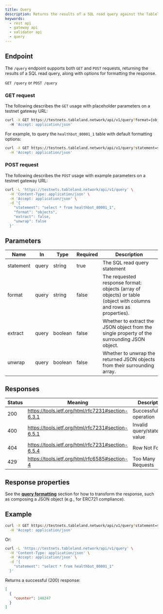 ```yaml
---
title: Query
description: Returns the results of a SQL read query against the Tableland network.
keywords:
  - rest api
  - gateway api
  - validator api
  - query
---
```


## Endpoint

The `/query` endpoint supports both `GET` and `POST` requests, returning the results of a SQL read query, along with options for formatting the response.

`GET /query` or `POST /query`

### GET request

The following describes the `GET` usage with placeholder parameters on a testnet gateway URL:

```bash
curl -X GET https://testnets.tableland.network/api/v1/query?format={objects|table}&extract={boolean}&unwrap={boolean}&statement={sql_select_statement} \
  -H 'Accept: application/json'
```

For example, to query the `healthbot_80001_1` table with default formatting options:

```bash
curl -X GET https://testnets.tableland.network/api/v1/query?statement=select%20%2A%20from%20healthbot_80001_1 \
  -H 'Accept: application/json'
```

### POST request

The following describes the `POST` usage with example parameters on a testnet gateway URL:

```bash
curl -L 'https://testnets.tableland.network/api/v1/query' \
  -H 'Content-Type: application/json' \
  -H 'Accept: application/json' \
  -d '{
    "statement": "select * from healthbot_80001_1",
    "format": "objects",
    "extract": false,
    "unwrap": false
  }'
```

## Parameters

| Name      | In    | Type    | Required | Description                                                                                                      |
| --------- | ----- | ------- | -------- | ---------------------------------------------------------------------------------------------------------------- |
| statement | query | string  | true     | The SQL read query statement                                                                                     |
| format    | query | string  | false    | The requested response format: objects (array of objects) or table (object with columns and rows as properties). |
| extract   | query | boolean | false    | Whether to extract the JSON object from the single property of the surrounding JSON object.                      |
| unwrap    | query | boolean | false    | Whether to unwrap the returned JSON objects from their surrounding array.                                        |

## Responses

| Status | Meaning                                           | Description                   | Schema |
| ------ | ------------------------------------------------- | ----------------------------- | ------ |
| 200    | https://tools.ietf.org/html/rfc7231#section-6.3.1 | Successful operation          | Inline |
| 400    | https://tools.ietf.org/html/rfc7231#section-6.5.1 | Invalid query/statement value | None   |
| 404    | https://tools.ietf.org/html/rfc7231#section-6.5.4 | Row Not Found                 | None   |
| 429    | https://tools.ietf.org/html/rfc6585#section-4     | Too Many Requests             | None   |

## Response properties

See the [**query formatting**](/validator/api/query-formatting) section for how to transform the response, such as composing a JSON object (e.g., for ERC721 compliance).

## Example

```bash
curl -X GET https://testnets.tableland.network/api/v1/query?statement=select%20%2A%20from%20healthbot_80001_1 \
  -H 'Accept: application/json'
```

Or:

```bash
curl -L 'https://testnets.tableland.network/api/v1/query' \
  -H 'Content-Type: application/json' \
  -H 'Accept: application/json' \
  -d '{
    "statement": "select * from healthbot_80001_1"
  }'
```

Returns a successful (200) response:

```json
[
  {
    "counter": 148247
  }
]
```
